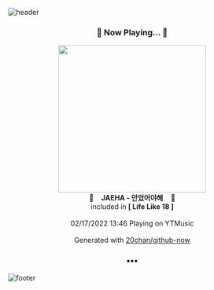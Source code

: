 ![header](https://capsule-render.vercel.app/api?type=wave&height=170&section=header&text=Hi.%20I'm%20SHIFT&fontColor=090707&fontAlignX=45&fontAlignY=65&fontSize=100)

<h3 align="center">🎵 Now Playing... 🎵</h3>
<p align="center">
  <a href="https://music.youtube.com/watch?v=VHyZ6bXTYfI">
    <img width="300" src="https://lh3.googleusercontent.com/45qkjy8Pvp-Ccf_LAGPJf0nDhLzuMB-X7DZR9zCAsd-W-mnqXPO5nnygixOOxqp7BnIGXUc7uGVghBY_">
  </a>
  <br>
  🎵&nbsp&nbsp&nbsp <b>JAEHA - 안았어야해</b> &nbsp&nbsp&nbsp🎵
  <br>
  included in <b>[ Life Like 18 ]</b>
  
  <br />
  <br />
  02/17/2022 13:46 Playing on YTMusic
  <br />
  <br />
  Generated with <a href="https://github.com/20chan/github-now">20chan/github-now</a>
</p>

<h3 align="center">•••</h3>

![footer](https://capsule-render.vercel.app/api?type=wave&height=150&section=footer)
